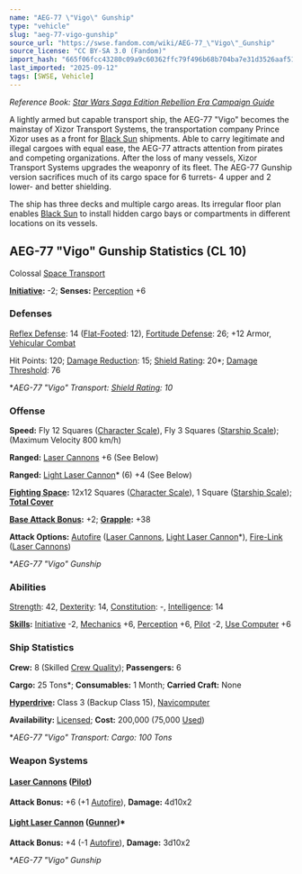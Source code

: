 ```yaml
---
name: "AEG-77 \"Vigo\" Gunship"
type: "vehicle"
slug: "aeg-77-vigo-gunship"
source_url: "https://swse.fandom.com/wiki/AEG-77_\"Vigo\"_Gunship"
source_license: "CC BY-SA 3.0 (Fandom)"
import_hash: "665f06fcc43280c09a9c60362ffc79f496b68b704ba7e31d3526aaf51f6b3e5b"
last_imported: "2025-09-12"
tags: [SWSE, Vehicle]
---
```

*Reference Book: [Star Wars Saga Edition Rebellion Era Campaign Guide](https://swse.fandom.com/wiki/Star_Wars_Saga_Edition_Rebellion_Era_Campaign_Guide)*

A lightly armed but capable transport ship, the AEG-77 "Vigo" becomes the mainstay of Xizor Transport Systems, the transportation company Prince Xizor uses as a front for [Black Sun](https://swse.fandom.com/wiki/Black_Sun) shipments. Able to carry legitimate and illegal cargoes with equal ease, the AEG-77 attracts attention from pirates and competing organizations. After the loss of many vessels, Xizor Transport Systems upgrades the weaponry of its fleet. The AEG-77 Gunship version sacrifices much of its cargo space for 6 turrets- 4 upper and 2 lower- and better shielding.

The ship has three decks and multiple cargo areas. Its irregular floor plan enables [Black Sun](https://swse.fandom.com/wiki/Black_Sun) to install hidden cargo bays or compartments in different locations on its vessels.

## AEG-77 "Vigo" Gunship Statistics (CL 10)
Colossal [Space Transport](https://swse.fandom.com/wiki/Space_Transport)

**[Initiative](https://swse.fandom.com/wiki/Initiative):** -2; **Senses:** [Perception](https://swse.fandom.com/wiki/Perception) +6
### Defenses
[Reflex Defense](https://swse.fandom.com/wiki/Reflex_Defense_(Vehicles)): 14 ([Flat-Footed](https://swse.fandom.com/wiki/Flat-Footed): 12), [Fortitude Defense](https://swse.fandom.com/wiki/Fortitude_Defense_(Vehicles)): 26; +12 Armor, [Vehicular Combat](https://swse.fandom.com/wiki/Vehicular_Combat)

Hit Points: 120; [Damage Reduction](https://swse.fandom.com/wiki/Damage_Reduction): 15; [Shield Rating](https://swse.fandom.com/wiki/Shield_Rating): 20*; [Damage Threshold](https://swse.fandom.com/wiki/Damage_Threshold_(Vehicles)): 76

**AEG-77 "Vigo" Transport: [Shield Rating](https://swse.fandom.com/wiki/Shield_Rating): 10*
### Offense
**Speed:** Fly 12 Squares ([Character Scale](https://swse.fandom.com/wiki/Character_Scale)), Fly 3 Squares ([Starship Scale](https://swse.fandom.com/wiki/Starship_Scale)); (Maximum Velocity 800 km/h)

**Ranged:** [Laser Cannons](https://swse.fandom.com/wiki/Laser_Cannons) +6 (See Below)

**Ranged:** [Light Laser Cannon](https://swse.fandom.com/wiki/Light_Laser_Cannon)* (6) +4 (See Below)

**[Fighting Space](https://swse.fandom.com/wiki/Fighting_Space):** 12x12 Squares ([Character Scale](https://swse.fandom.com/wiki/Character_Scale)), 1 Square ([Starship Scale](https://swse.fandom.com/wiki/Starship_Scale)); **[Total Cover](https://swse.fandom.com/wiki/Total_Cover)**

**[Base Attack Bonus](https://swse.fandom.com/wiki/Base_Attack_Bonus):** +2; **[Grapple](https://swse.fandom.com/wiki/Grapple):** +38

**Attack Options:** [Autofire](https://swse.fandom.com/wiki/Autofire_(Vehicle_Combat)) ([Laser Cannons](https://swse.fandom.com/wiki/Laser_Cannons), [Light Laser Cannon](https://swse.fandom.com/wiki/Light_Laser_Cannon)*), [Fire-Link](https://swse.fandom.com/wiki/Fire-Link) ([Laser Cannons](https://swse.fandom.com/wiki/Laser_Cannons))

**AEG-77 "Vigo" Gunship*
### Abilities
[Strength](https://swse.fandom.com/wiki/Strength): 42, [Dexterity](https://swse.fandom.com/wiki/Dexterity): 14, [Constitution](https://swse.fandom.com/wiki/Constitution): -, [Intelligence](https://swse.fandom.com/wiki/Intelligence): 14

**[Skills](https://swse.fandom.com/wiki/Skills):** [Initiative](https://swse.fandom.com/wiki/Initiative) -2, [Mechanics](https://swse.fandom.com/wiki/Mechanics) +6, [Perception](https://swse.fandom.com/wiki/Perception) +6, [Pilot](https://swse.fandom.com/wiki/Pilot) -2, [Use Computer](https://swse.fandom.com/wiki/Use_Computer) +6
### Ship Statistics
**Crew:** 8 (Skilled [Crew Quality](https://swse.fandom.com/wiki/Crew_Quality)); **Passengers:** 6

**Cargo:** 25 Tons*; **Consumables:** 1 Month; **Carried Craft:** None

**[Hyperdrive](https://swse.fandom.com/wiki/Hyperdrive):** Class 3 (Backup Class 15), [Navicomputer](https://swse.fandom.com/wiki/Navicomputer)

**Availability:** [Licensed](https://swse.fandom.com/wiki/Licensed); **Cost:** 200,000 (75,000 [Used](https://swse.fandom.com/wiki/Used))

**AEG-77 "Vigo" Transport: Cargo: 100 Tons*
### Weapon Systems
#### **[Laser Cannons](https://swse.fandom.com/wiki/Laser_Cannons) ([Pilot](https://swse.fandom.com/wiki/Pilot_(Vehicle_Combat)))**
**Attack Bonus:** +6 (+1 [Autofire](https://swse.fandom.com/wiki/Autofire_(Vehicle_Combat))), **Damage:** 4d10x2

#### **[Light Laser Cannon](https://swse.fandom.com/wiki/Light_Laser_Cannon) ([Gunner](https://swse.fandom.com/wiki/Gunner))***
**Attack Bonus:** +4 (-1 [Autofire](https://swse.fandom.com/wiki/Autofire_(Vehicle_Combat))), **Damage:** 3d10x2

**AEG-77 "Vigo" Gunship*